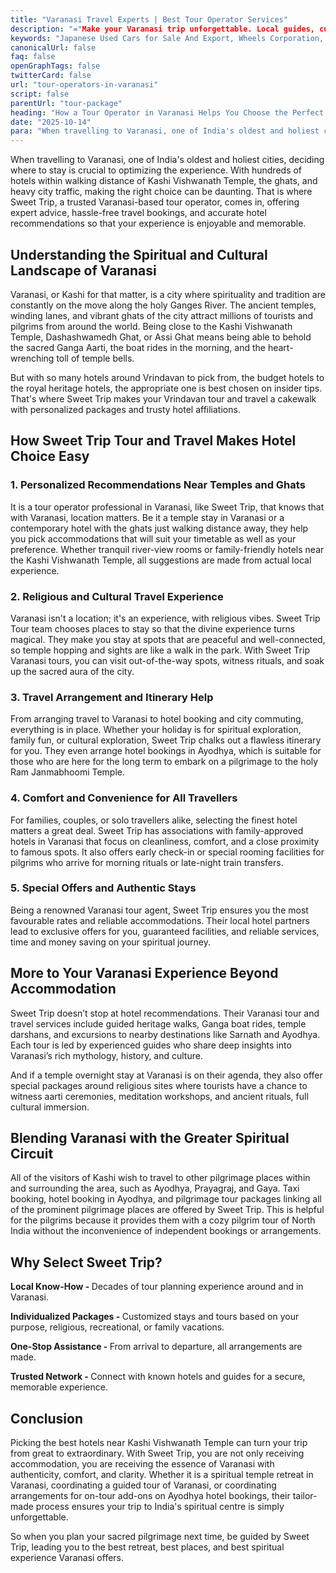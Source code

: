 ```yaml
---
title: "Varanasi Travel Experts | Best Tour Operator Services"
description: "="Make your Varanasi trip unforgettable. Local guides, curated tours, and hassle-free travel with our trusted tour operators."
keywords: "Japanese Used Cars for Sale And Export, Wheels Corporation, Varanasi tour operators, Varanasi travel experts, best tour services in Varanasi"
canonicalUrl: false
faq: false
openGraphTags: false
twitterCard: false
url: "tour-operators-in-varanasi"
script: false
parentUrl: "tour-package"
heading: "How a Tour Operator in Varanasi Helps You Choose the Perfect Hotel Near Ghats and Temples"
date: "2025-10-14"
para: "When travelling to Varanasi, one of India's oldest and holiest cities, deciding where to stay is crucial to optimizing the experience. With hundreds of hotels within walking distance of Kashi Vishwanath Temple, the ghats, and heavy city traffic, making the right choice can be daunting. That is where Sweet Trip, a trusted Varanasi-based tour operator, comes in, offering expert advice, hassle-free travel bookings, and accurate hotel recommendations so that your experience is enjoyable and memorable."
---
```


<p>When travelling to Varanasi, one of India's oldest and holiest cities, deciding where to stay is crucial to optimizing the experience. With hundreds of hotels within walking distance of Kashi Vishwanath Temple, the ghats, and heavy city traffic, making the right choice can be daunting. That is where Sweet Trip, a trusted Varanasi-based tour operator, comes in, offering expert advice, hassle-free travel bookings, and accurate hotel recommendations so that your experience is enjoyable and memorable.</p>
<h2 className="mt-5 font-bold">
Understanding the Spiritual and Cultural Landscape of Varanasi
</h2>
<p>
           Varanasi, or Kashi for that matter, is a city where spirituality and tradition are constantly on the move along the holy Ganges River. The ancient temples, winding lanes, and vibrant ghats of the city attract millions of tourists and pilgrims from around the world. Being close to the Kashi Vishwanath Temple, Dashashwamedh Ghat, or Assi Ghat means being able to behold the sacred Ganga Aarti, the boat rides in the morning, and the heart-wrenching toll of temple bells.
              </p>
              <p className="mt-2">But with so many hotels around Vrindavan to pick from, the budget hotels to the royal heritage hotels, the appropriate one is best chosen on insider tips. That's where Sweet Trip makes your Vrindavan tour and travel a cakewalk with personalized packages and trusty hotel affiliations.</p>
              <h2 className="mt-5 font-bold">
             How Sweet Trip Tour and Travel Makes Hotel Choice Easy
              </h2>
              <h3 className="mt-3 font-bold">1. Personalized Recommendations Near Temples and Ghats</h3>
              <p>It is a tour operator professional in Varanasi, like Sweet Trip, that knows that with Varanasi, location matters. Be it a temple stay in Varanasi or a contemporary hotel with the ghats just walking distance away, they help you pick accommodations that will suit your timetable as well as your preference. Whether tranquil river-view rooms or family-friendly hotels near the Kashi Vishwanath Temple, all suggestions are made from actual local experience.</p>
              <h3 className="mt-3 font-bold">2. Religious and Cultural Travel Experience</h3>
              <p>Varanasi isn't a location; it's an experience, with religious vibes. Sweet Trip Tour team chooses places to stay so that the divine experience turns magical. They make you stay at spots that are peaceful and well-connected, so temple hopping and sights are like a walk in the park. With Sweet Trip Varanasi tours, you can visit out-of-the-way spots, witness rituals, and soak up the sacred aura of the city.</p>
              <h3 className="mt-3 font-bold">3. Travel Arrangement and Itinerary Help</h3>
              <p>From arranging travel to Varanasi to hotel booking and city commuting, everything is in place. Whether your holiday is for spiritual exploration, family fun, or cultural exploration, Sweet Trip chalks out a flawless itinerary for you. They even arrange hotel bookings in Ayodhya, which is suitable for those who are here for the long term to embark on a pilgrimage to the holy Ram Janmabhoomi Temple.</p>
              <h3 className="mt-3 font-bold">4. Comfort and Convenience for All Travellers</h3>
              <p>For families, couples, or solo travellers alike, selecting the finest hotel matters a great deal. Sweet Trip has associations with family-approved hotels in Varanasi that focus on cleanliness, comfort, and a close proximity to famous spots. It also offers early check-in or special rooming facilities for pilgrims who arrive for morning rituals or late-night train transfers.</p>
              <h3 className="mt-3 font-bold">5. Special Offers and Authentic Stays</h3>
              <p>Being a renowned Varanasi tour agent, Sweet Trip ensures you the most favourable rates and reliable accommodations. Their local hotel partners lead to exclusive offers for you, guaranteed facilities, and reliable services, time and money saving on your spiritual journey.</p>
              <h2 className="mt-5 font-bold">More to Your Varanasi Experience Beyond Accommodation</h2>
              <p>Sweet Trip doesn’t stop at hotel recommendations. Their Varanasi tour and travel services include guided heritage walks, Ganga boat rides, temple darshans, and excursions to nearby destinations like Sarnath and Ayodhya. Each tour is led by experienced guides who share deep insights into Varanasi’s rich mythology, history, and culture.</p>
               <p className="mt-2">
                And if a temple overnight stay at Varanasi is on their agenda, they also offer special packages around religious sites where tourists have a chance to witness aarti ceremonies, meditation workshops, and ancient rituals, full cultural immersion.
              </p>
               <h2 className="mt-5 font-bold">
             Blending Varanasi with the Greater Spiritual Circuit
              </h2>
              <p>All of the visitors of Kashi wish to travel to other pilgrimage places within and surrounding the area, such as Ayodhya, Prayagraj, and Gaya. Taxi booking, hotel booking in Ayodhya, and pilgrimage tour packages linking all of the prominent pilgrimage places are offered by Sweet Trip. This is helpful for the pilgrims because it provides them with a cozy pilgrim tour of North India without the inconvenience of independent bookings or arrangements.</p>
              <h2 className="mt-5 font-bold">Why Select Sweet Trip?</h2>
              <p><strong>Local Know-How - </strong> Decades of tour planning experience around and in Varanasi.</p>
              <p><strong>Individualized Packages - </strong> Customized stays and tours based on your purpose, religious, recreational, or family vacations.</p>
              <p><strong>One-Stop Assistance - </strong> From arrival to departure, all arrangements are made.</p>
              <p><strong>Trusted Network - </strong> Connect with known hotels and guides for a secure, memorable experience.</p>
               <h2 className="mt-5 font-bold">Conclusion</h2>
              <p>Picking the best hotels near Kashi Vishwanath Temple can turn your trip from great to extraordinary. With Sweet Trip, you are not only receiving accommodation,  you are receiving the essence of Varanasi with authenticity, comfort, and clarity. Whether it is a spiritual temple retreat in Varanasi, coordinating a guided tour of Varanasi, or coordinating arrangements for on-tour add-ons on Ayodhya hotel bookings, their tailor-made process ensures your trip to India's spiritual centre is simply unforgettable.</p>
              <p className="mt-2">So when you plan your sacred pilgrimage next time, be guided by Sweet Trip, leading you to the best retreat, best places, and best spiritual experience Varanasi offers.</p>

